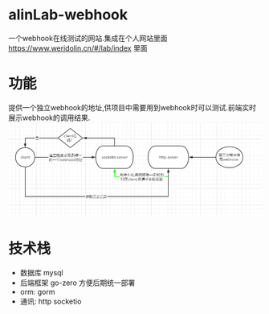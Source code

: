 # alinLab-webhook
一个webhook在线测试的网站.集成在个人网站里面  https://www.weridolin.cn/#/lab/index 里面


# 功能
提供一个独立webhook的地址,供项目中需要用到webhook时可以测试.前端实时展示webhook的调用结果.
![逻辑](./docs/%E9%80%BB%E8%BE%91%E5%9B%BE.png)

# 技术栈
- 数据库 mysql
- 后端框架 go-zero 方便后期统一部署
- orm: gorm
- 通讯: http socketio